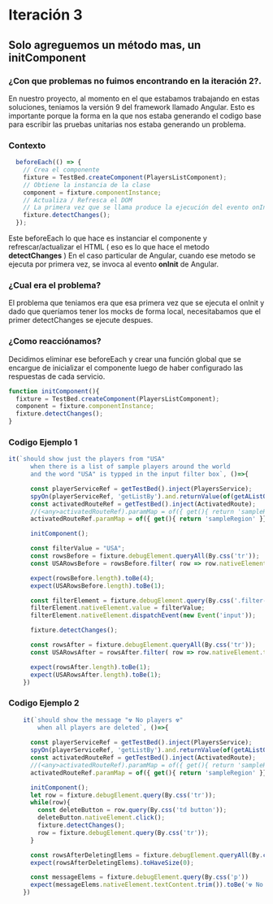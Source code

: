# Iteración 3

## Solo agreguemos un método mas, un initComponent

### ¿Con que problemas no fuimos encontrando en la iteración 2?.

En nuestro proyecto, al momento en el que estabamos trabajando en estas soluciones, teniamos la versión 9 del framework llamado Angular. Esto es importante porque la forma en la que nos estaba generando el codigo base para escribir las pruebas unitarias nos estaba generando un problema. 

### Contexto 

```js
  beforeEach(() => {
    // Crea el componente
    fixture = TestBed.createComponent(PlayersListComponent);
    // Obtiene la instancia de la clase
    component = fixture.componentInstance;
    // Actualiza / Refresca el DOM
    // La primera vez que se llama produce la ejecución del evento onInit.
    fixture.detectChanges();
  });
```

Este beforeEach lo que hace es instanciar el componente y refrescar/actualizar el HTML ( eso es lo que hace el metodo **detectChanges** )
En el caso particular de Angular, cuando ese metodo se ejecuta por primera vez, se invoca al evento **onInit** de Angular. 

### ¿Cual era el problema?

El problema que teniamos era que esa primera vez que se ejecuta el onInit y dado que queríamos tener los mocks de forma local,
necesitabamos que el primer detectChanges se ejecute despues.

### ¿Como reacciónamos? 

Decidimos eliminar ese beforeEach y crear una función global que se encargue de inicializar el componente luego de haber configurado las respuestas de cada servicio.

```js
function initComponent(){
  fixture = TestBed.createComponent(PlayersListComponent);
  component = fixture.componentInstance;
  fixture.detectChanges();
}
```

### Codigo Ejemplo 1

```js
it(`should show just the players from "USA"
      when there is a list of sample players around the world 
      and the word "USA" is typped in the input filter box`, ()=>{

      const playerServiceRef = getTestBed().inject(PlayersService);
      spyOn(playerServiceRef, 'getListBy').and.returnValue(of(getAListOfPlayersWhereOneOfThemIsFromUSA()))
      const activatedRouteRef = getTestBed().inject(ActivatedRoute);
      //(<any>activatedRouteRef).paramMap = of({ get(){ return 'sampleRegion' }});
      activatedRouteRef.paramMap = of({ get(){ return 'sampleRegion' }});

      initComponent();

      const filterValue = "USA";
      const rowsBefore = fixture.debugElement.queryAll(By.css('tr'));
      const USARowsBefore = rowsBefore.filter( row => row.nativeElement.textContent.includes(filterValue))

      expect(rowsBefore.length).toBe(4);
      expect(USARowsBefore.length).toBe(1);

      const filterElement = fixture.debugElement.query(By.css('.filter-container input#filter'));
      filterElement.nativeElement.value = filterValue;
      filterElement.nativeElement.dispatchEvent(new Event('input'));

      fixture.detectChanges();

      const rowsAfter = fixture.debugElement.queryAll(By.css('tr'));
      const USARowsAfter = rowsAfter.filter( row => row.nativeElement.textContent.includes(filterValue))

      expect(rowsAfter.length).toBe(1);
      expect(USARowsAfter.length).toBe(1);
    })
```

### Codigo Ejemplo 2

```js
    it(`should show the message "☢ No players ☢"
        when all players are deleted`, ()=>{
     
      const playerServiceRef = getTestBed().inject(PlayersService);
      spyOn(playerServiceRef, 'getListBy').and.returnValue(of(getAListOfSamplePlayers()))
      const activatedRouteRef = getTestBed().inject(ActivatedRoute);
      //(<any>activatedRouteRef).paramMap = of({ get(){ return 'sampleRegion' }})
      activatedRouteRef.paramMap = of({ get(){ return 'sampleRegion' }})

      initComponent();
      let row = fixture.debugElement.query(By.css('tr'));
      while(row){
        const deleteButton = row.query(By.css('td button'));
        deleteButton.nativeElement.click();
        fixture.detectChanges();
        row = fixture.debugElement.query(By.css('tr'));
      }

      const rowsAfterDeletingElems = fixture.debugElement.queryAll(By.css('tr'));
      expect(rowsAfterDeletingElems).toHaveSize(0);

      const messageElems = fixture.debugElement.query(By.css('p'))
      expect(messageElems.nativeElement.textContent.trim()).toBe('☢ No players ☢');
    })
```